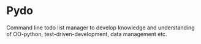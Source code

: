 # Pydo
Command line todo list manager to develop knowledge and understanding of OO-python, test-driven-development, data management etc.

  